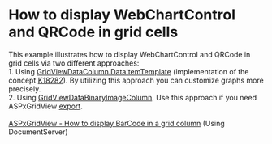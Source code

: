 # How to display WebChartControl and QRCode in grid cells


<p>This example illustrates how to display WebChartControl and QRCode in grid cells via two different approaches: <br /> 1. Using <a href="https://documentation.devexpress.com/#AspNet/DevExpressWebGridViewDataColumn_DataItemTemplatetopic">GridViewDataColumn.DataItemTemplate</a> (implementation of the concept <a href="https://www.devexpress.com/Support/Center/Question/Details/K18282">K18282</a>). By utilizing this approach you can customize graphs more precisely.<br /> 2. Using <a href="https://documentation.devexpress.com/#AspNet/clsDevExpressWebGridViewDataBinaryImageColumntopic">GridViewDataBinaryImageColumn</a>. Use this approach if you need ASPxGridView <a href="https://demos.devexpress.com/ASPxGridViewDemos/Exporting/Exporting.aspx">export</a>.<br /><br /><a href="https://www.devexpress.com/Support/Center/Example/Details/T280853">ASPxGridView - How to display BarCode in a grid column</a> (Using DocumentServer)</p>

<br/>


